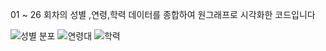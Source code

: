 01 ~ 26 회차의 성별 ,연령,학력 데이터를 종합하여 원그래프로 시각화한 코드입니다

![성별 분포](https://github.com/user-attachments/assets/7c748915-03d9-4283-a971-35a940e996cd)
![연령대](https://github.com/user-attachments/assets/c8b3e900-dedd-4ae1-a3ae-5f15a0c9e726)
![학력](https://github.com/user-attachments/assets/15f8157e-3ef0-406c-b0e5-49b6fd488837)
